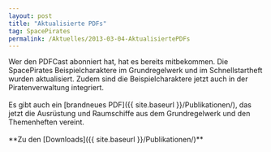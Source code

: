 ```yaml
---
layout: post
title: "Aktualisierte PDFs"
tag: SpacePirates
permalink: /Aktuelles/2013-03-04-AktualisiertePDFs
---
```


<p>Wer den PDFCast abonniert hat, hat es bereits mitbekommen. Die SpacePirates Beispielcharaktere im Grundregelwerk und im Schnellstartheft wurden aktualisiert. Zudem sind die Beispielcharaktere jetzt auch in der Piratenverwaltung integriert.<br/>
<br/>
Es gibt auch ein [brandneues PDF]({{ site.baseurl }}/Publikationen/), das jetzt die Ausrüstung und Raumschiffe aus dem Grundregelwerk und den Themenheften vereint.<br/>
<br/>
**Zu den [Downloads]({{ site.baseurl }}/Publikationen/)**</p>
